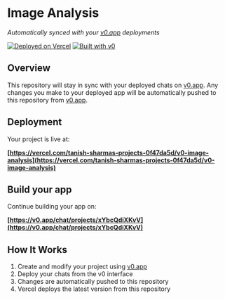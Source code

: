 # Image Analysis

*Automatically synced with your [v0.app](https://v0.app) deployments*

[![Deployed on Vercel](https://img.shields.io/badge/Deployed%20on-Vercel-black?style=for-the-badge&logo=vercel)](https://vercel.com/tanish-sharmas-projects-0f47da5d/v0-image-analysis)
[![Built with v0](https://img.shields.io/badge/Built%20with-v0.app-black?style=for-the-badge)](https://v0.app/chat/projects/xYbcQdiXKvV)

## Overview

This repository will stay in sync with your deployed chats on [v0.app](https://v0.app).
Any changes you make to your deployed app will be automatically pushed to this repository from [v0.app](https://v0.app).

## Deployment

Your project is live at:

**[https://vercel.com/tanish-sharmas-projects-0f47da5d/v0-image-analysis](https://vercel.com/tanish-sharmas-projects-0f47da5d/v0-image-analysis)**

## Build your app

Continue building your app on:

**[https://v0.app/chat/projects/xYbcQdiXKvV](https://v0.app/chat/projects/xYbcQdiXKvV)**

## How It Works

1. Create and modify your project using [v0.app](https://v0.app)
2. Deploy your chats from the v0 interface
3. Changes are automatically pushed to this repository
4. Vercel deploys the latest version from this repository
